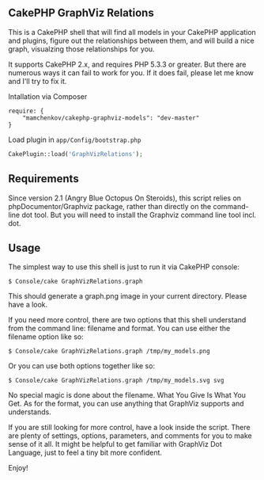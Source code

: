 CakePHP GraphViz Relations
-----------------------

This is a CakePHP shell that will find all models in your CakePHP application and
plugins, figure out the relationships between them, and will build a nice graph,
visualzing those relationships for you.

It supports CakePHP 2.x, and requires PHP 5.3.3 or greater.  But there
are numerous ways it can fail to work for you.  If it does fail, please let me
know and I'll try to fix it.


Intallation via Composer

```
require: {
	"mamchenkov/cakephp-graphviz-models": "dev-master"
}
```

Load plugin in `app/Config/bootstrap.php`

```php
CakePlugin::load('GraphVizRelations');
```


Requirements
------------

Since version 2.1 (Angry Blue Octopus On Steroids), this script relies on phpDocumentor/Graphviz
package, rather than directly on the command-line dot tool.
But you will need to install the Graphviz command line tool incl. dot.


Usage
-----

The simplest way to use this shell is just to run it via CakePHP console:

```
$ Console/cake GraphVizRelations.graph
```

This should generate a graph.png image in your current directory.  Please have a look.

If you need more control, there are two options that this shell understand from the
command line: filename and format.   You can use either the filename option like so:

```
$ Console/cake GraphVizRelations.graph /tmp/my_models.png
```

Or you can use both options together like so:

```
$ Console/cake GraphVizRelations.graph /tmp/my_models.svg svg
```

No special magic is done about the filename.  What You Give Is What You Get.  As for the
format, you can use anything that GraphViz supports and understands.

If you are still looking for more control, have a look inside the script.  There are
plenty of settings, options, parameters, and comments for you to make sense of it all. It
might be helpful to get familiar with GraphViz Dot Language, just to feel a tiny bit more
confident.

Enjoy!
